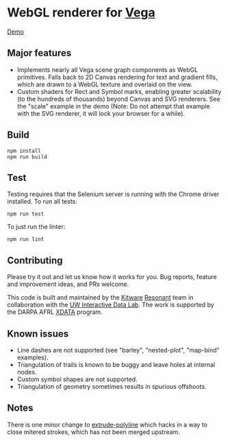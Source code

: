 WebGL renderer for [Vega](https://vega.github.io/vega)
======================================================

[Demo](https://vega.github.io/vega-webgl-renderer)

Major features
--------------

* Implements nearly all Vega scene graph components as WebGL primitives. Falls
  back to 2D Canvas rendering for text and gradient fills, which are drawn to
  a WebGL texture and overlaid on the view.
* Custom shaders for Rect and Symbol marks, enabling greater scalability
  (to the hundreds of thousands) beyond Canvas and SVG renderers. See the
  "scale" example in the demo (Note: Do not attempt that example with the
  SVG renderer, it will lock your browser for a while).


Build
-----

```
npm install
npm run build
```

Test
----

Testing requires that the Selenium server is running with the Chrome driver installed.
To run all tests:

```
npm run test
```

To just run the linter:

```
npm run lint
```

Contributing
------------

Please try it out and let us know how it works for you.
Bug reports, feature and improvement ideas, and PRs welcome.

This code is built and maintained by the [Kitware](http://www.kitware.com)
[Resonant](http://resonant.kitware.com) team in collaboration with the
[UW Interactive Data Lab](https://idl.cs.washington.edu/). The work is supported
by the DARPA AFRL [XDATA](http://opencatalog.darpa.mil/XDATA.html) program.

Known issues
------------

* Line dashes are not supported (see "barley", "nested-plot", "map-bind" examples).
* Triangulation of trails is known to be buggy and leave holes at internal nodes.
* Custom symbol shapes are not supported.
* Triangulation of geometry sometimes results in spurious offshoots.

Notes
-----

There is one minor change to [extrude-polyline](https://github.com/mattdesl/extrude-polyline/compare/master...jeffbaumes:closed-path)
which hacks in a way to close mitered strokes, which has not been merged upstream.
